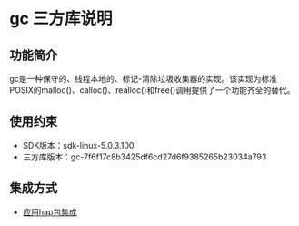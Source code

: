 # gc 三方库说明
## 功能简介
gc是一种保守的、线程本地的、标记-清除垃圾收集器的实现。该实现为标准POSIX的malloc()、calloc()、realloc()和free()调用提供了一个功能齐全的替代。
## 使用约束
- SDK版本：sdk-linux-5.0.3.100
- 三方库版本：gc-7f6f17c8b3425df6cd27d6f9385265b23034a793

## 集成方式
+ [应用hap包集成](docs/hap_integrate.md)
